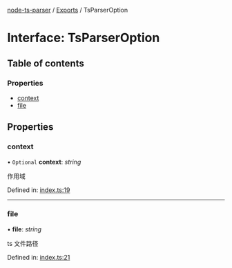 [node-ts-parser](../README.md) / [Exports](../modules.md) / TsParserOption

# Interface: TsParserOption

## Table of contents

### Properties

- [context](tsparseroption.md#context)
- [file](tsparseroption.md#file)

## Properties

### context

• `Optional` **context**: *string*

作用域

Defined in: [index.ts:19](https://github.com/jackness1208/ts-parser/blob/1ec4409/src/index.ts#L19)

___

### file

• **file**: *string*

ts 文件路径

Defined in: [index.ts:21](https://github.com/jackness1208/ts-parser/blob/1ec4409/src/index.ts#L21)
